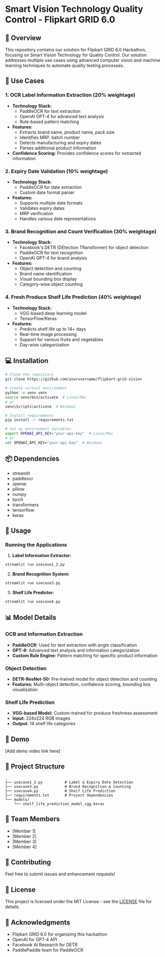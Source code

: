 # Smart Vision Technology Quality Control - Flipkart GRID 6.0

## 🎯 Overview
This repository contains our solution for Flipkart GRID 6.0 Hackathon, focusing on Smart Vision Technology for Quality Control. Our solution addresses multiple use cases using advanced computer vision and machine learning techniques to automate quality testing processes.

## 🌟 Use Cases

### 1. OCR Label Information Extraction (20% weightage)
- **Technology Stack:**
  - PaddleOCR for text extraction
  - OpenAI GPT-4 for advanced text analysis
  - Rule-based pattern matching
- **Features:**
  - Extracts brand name, product name, pack size
  - Identifies MRP, batch number
  - Detects manufacturing and expiry dates
  - Parses additional product information
- **Confidence Scoring:** Provides confidence scores for extracted information

### 2. Expiry Date Validation (10% weightage)
- **Technology Stack:**
  - PaddleOCR for date extraction
  - Custom date format parser
- **Features:**
  - Supports multiple date formats
  - Validates expiry dates
  - MRP verification
  - Handles various date representations

### 3. Brand Recognition and Count Verification (30% weightage)
- **Technology Stack:**
  - Facebook's DETR (DEtection TRansformer) for object detection
  - PaddleOCR for text recognition
  - OpenAI GPT-4 for brand analysis
- **Features:**
  - Object detection and counting
  - Brand name identification
  - Visual bounding box display
  - Category-wise object counting

### 4. Fresh Produce Shelf Life Prediction (40% weightage)
- **Technology Stack:**
  - VGG-based deep learning model
  - TensorFlow/Keras
- **Features:**
  - Predicts shelf life up to 14+ days
  - Real-time image processing
  - Support for various fruits and vegetables
  - Day-wise categorization

## 💻 Installation

```bash
# Clone the repository
git clone https://github.com/yourusername/flipkart-grid-vision

# Create virtual environment
python -m venv venv
source venv/bin/activate  # Linux/Mac
# or
venv\Scripts\activate  # Windows

# Install requirements
pip install -r requirements.txt

# Set up environment variables
export OPENAI_API_KEY="your-api-key"  # Linux/Mac
# or
set OPENAI_API_KEY="your-api-key"  # Windows
```

## 📦 Dependencies
- streamlit
- paddleocr
- openai
- pillow
- numpy
- torch
- transformers
- tensorflow
- keras

## 🚀 Usage

### Running the Applications

1. **Label Information Extractor:**
```bash
streamlit run usecase1_2.py
```

2. **Brand Recognition System:**
```bash
streamlit run usecase3.py
```

3. **Shelf Life Predictor:**
```bash
streamlit run usecase4.py
```

## 📊 Model Details

### OCR and Information Extraction
- **PaddleOCR:** Used for text extraction with angle classification
- **GPT-4:** Advanced text analysis and information categorization
- **Custom Rule Engine:** Pattern matching for specific product information

### Object Detection
- **DETR-ResNet-50:** Pre-trained model for object detection and counting
- **Features:** Multi-object detection, confidence scoring, bounding box visualization

### Shelf Life Prediction
- **VGG-based Model:** Custom-trained for produce freshness assessment
- **Input:** 224x224 RGB images
- **Output:** 14 shelf life categories

## 🎥 Demo
[Add demo video link here]

## 📝 Project Structure
```
.
├── usecase1_2.py          # Label & Expiry Date Detection
├── usecase3.py            # Brand Recognition & Counting
├── usecase4.py            # Shelf Life Prediction
├── requirements.txt       # Project dependencies
└── models/
    └── shelf_life_prediction_model_vgg.keras
```

## 👥 Team Members
- [Member 1]
- [Member 2]
- [Member 3]
- [Member 4]

## 🤝 Contributing
Feel free to submit issues and enhancement requests!

## 📄 License
This project is licensed under the MIT License - see the [LICENSE](LICENSE) file for details.

## 🙏 Acknowledgments
- Flipkart GRID 6.0 for organizing this hackathon
- OpenAI for GPT-4 API
- Facebook AI Research for DETR
- PaddlePaddle team for PaddleOCR
